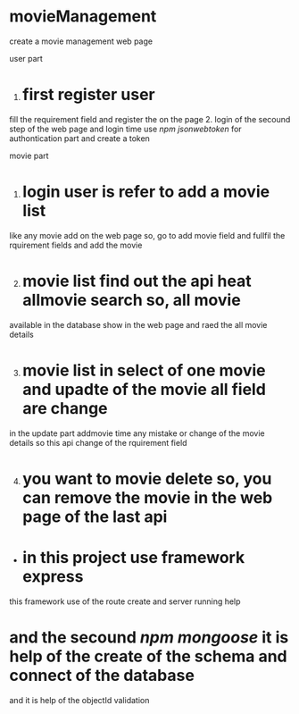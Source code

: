 # movieManagement
create  a movie management web page 

user part
1. # first register user 
fill the requirement field and register the on the page 
2. login of the secound step of the web page 
and login time use *npm jsonwebtoken* for authontication part and create a token 


movie part
1. # login user is refer to add a movie list 
like any movie add on the web page so, go to add movie field 
and fullfil the rquirement fields and add the movie 

2. # movie list find out the api heat allmovie search so, all movie 
available in the database show in the  web page and raed the all movie details

3. # movie list in select of one movie and upadte of the movie all field are change 
in the update part addmovie time any mistake or change of the movie details so 
this api change of the rquirement  field

4. # you want to movie delete so, you can remove the movie in the web page of the last api

* # in this project use framework express 
this framework use of the route create and server running help

# and the secound *npm mongoose* it is help of the create of the schema and connect of the database 
and it is help of the objectId validation





